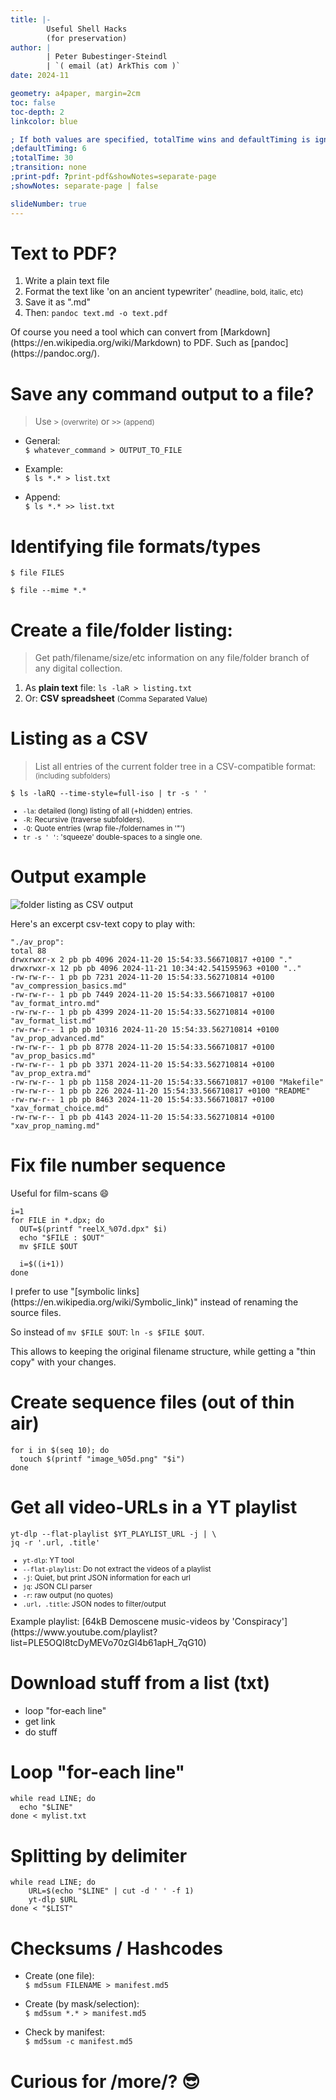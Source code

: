 ```yaml
---
title: |-
        Useful Shell Hacks  
        (for preservation)
author: |
        | Peter Bubestinger-Steindl
        | `( email (at) ArkThis com )`
date: 2024-11

geometry: a4paper, margin=2cm
toc: false
toc-depth: 2
linkcolor: blue

; If both values are specified, totalTime wins and defaultTiming is ignored:
;defaultTiming: 6
;totalTime: 30
;transition: none
;print-pdf: ?print-pdf&showNotes=separate-page
;showNotes: separate-page | false

slideNumber: true
---
```


<!-- ----------------------------------------- -->

# Text to PDF?

  1. Write a plain text file
  2. Format the text like 'on an ancient typewriter' <small>(headline, bold, italic, etc)</small>
  3. Save it as ".md"
  4. Then: `pandoc text.md -o text.pdf`

<aside class="notes">
Of course you need a tool which can convert from [Markdown](https://en.wikipedia.org/wiki/Markdown) to PDF.
Such as [pandoc](https://pandoc.org/).
</aside>


# Save any command output to a file?

> Use `>` <small>(overwrite)</small> or `>>` <small>(append)</small>

  * General:  
    `$ whatever_command > OUTPUT_TO_FILE`

  * Example:  
    `$ ls *.* > list.txt`

  * Append:  
    `$ ls *.* >> list.txt`


<!-- ----------------------------------------- -->

# Identifying file formats/types

```
$ file FILES
```

```
$ file --mime *.*
```

<!-- ----------------------------------------- -->

# Create a file/folder listing:

> Get path/filename/size/etc information on any file/folder branch of any
> digital collection.

  1. As **plain text** file: `ls -laR > listing.txt`
  2. Or: **CSV spreadsheet** <small>(Comma Separated Value)</small>


# Listing as a CSV

> List all entries of the current folder tree in a CSV-compatible format: <small>(including subfolders)</small>

`$ ls -laRQ --time-style=full-iso | tr -s ' '`

<small>

  * `-la`:      detailed (long) listing of all (+hidden) entries.
  * `-R`:       Recursive (traverse subfolders).
  * `-Q`:       Quote entries (wrap file-/foldernames in '"')
  * `tr -s ' '`:  'squeeze' double-spaces to a single one.

</small>


# Output example

![folder listing as CSV output](../../../images/shell/dirlist_csv.png)

<aside class="notes">
Here's an excerpt csv-text copy to play with:

```
"./av_prop":
total 88
drwxrwxr-x 2 pb pb 4096 2024-11-20 15:54:33.566710817 +0100 "."
drwxrwxr-x 12 pb pb 4096 2024-11-21 10:34:42.541595963 +0100 ".."
-rw-rw-r-- 1 pb pb 7231 2024-11-20 15:54:33.562710814 +0100 "av_compression_basics.md"
-rw-rw-r-- 1 pb pb 7449 2024-11-20 15:54:33.566710817 +0100 "av_format_intro.md"
-rw-rw-r-- 1 pb pb 4399 2024-11-20 15:54:33.562710814 +0100 "av_format_list.md"
-rw-rw-r-- 1 pb pb 10316 2024-11-20 15:54:33.562710814 +0100 "av_prop_advanced.md"
-rw-rw-r-- 1 pb pb 8778 2024-11-20 15:54:33.566710817 +0100 "av_prop_basics.md"
-rw-rw-r-- 1 pb pb 3371 2024-11-20 15:54:33.562710814 +0100 "av_prop_extra.md"
-rw-rw-r-- 1 pb pb 1158 2024-11-20 15:54:33.566710817 +0100 "Makefile"
-rw-rw-r-- 1 pb pb 226 2024-11-20 15:54:33.566710817 +0100 "README"
-rw-rw-r-- 1 pb pb 8463 2024-11-20 15:54:33.566710817 +0100 "xav_format_choice.md"
-rw-rw-r-- 1 pb pb 4143 2024-11-20 15:54:33.562710814 +0100 "xav_prop_naming.md"
```
</aside>


<!-- ----------------------------------------- -->

# Fix file number sequence

Useful for film-scans 😄️

```
i=1
for FILE in *.dpx; do
  OUT=$(printf "reelX_%07d.dpx" $i)
  echo "$FILE : $OUT"
  mv $FILE $OUT

  i=$((i+1))
done
```

<aside class="notes">
I prefer to use "[symbolic links](https://en.wikipedia.org/wiki/Symbolic_link)" instead of renaming the source files.

So instead of `mv $FILE $OUT`: `ln -s $FILE $OUT`.

This allows to keeping the original filename structure, while getting a "thin copy" with your changes.
</aside>


# Create sequence files (out of thin air)

```
for i in $(seq 10); do
  touch $(printf "image_%05d.png" "$i")
done
```



<!-- ----------------------------------------- -->

# Get all video-URLs in a YT playlist

```
yt-dlp --flat-playlist $YT_PLAYLIST_URL -j | \
jq -r '.url, .title'
```

<small>

  * `yt-dlp`:             YT tool
  * `--flat-playlist`:    Do not extract the videos of a playlist
  * `-j`:                 Quiet, but print JSON information for each url
  * `jq`:                 JSON CLI parser
  * `-r`:                 raw output (no quotes)
  * `.url, .title`:       JSON nodes to filter/output

</small>

<aside class="notes">
Example playlist:
[64kB Demoscene music-videos by 'Conspiracy'](https://www.youtube.com/playlist?list=PLE5OQI8tcDyMEVo70zGl4b61apH_7qG10)
</aside>


# Download stuff from a list (txt)

  * loop "for-each line"
  * get link
  * do stuff


# Loop "for-each line"

```
while read LINE; do
  echo "$LINE"
done < mylist.txt
```


# Splitting by delimiter

```
while read LINE; do
    URL=$(echo "$LINE" | cut -d ' ' -f 1)
    yt-dlp $URL
done < "$LIST"
```



# Checksums / Hashcodes


  * Create (one file):  
    `$ md5sum FILENAME > manifest.md5`

  * Create (by mask/selection):  
    `$ md5sum *.* > manifest.md5`

  * Check by manifest:    
    `$ md5sum -c manifest.md5`

<!-- ----------------------------------------- -->



# Curious for /more/? 😎️
